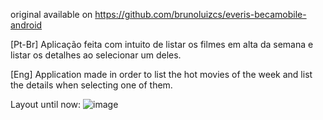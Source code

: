 original available on https://github.com/brunoluizcs/everis-becamobile-android


[Pt-Br]
  Aplicação feita com intuito de listar os filmes em alta da semana e listar os detalhes ao selecionar um deles.
  
[Eng]
  Application made in order to list the hot movies of the week and list the details when selecting one of them.
  
  
Layout until now:
![image](https://user-images.githubusercontent.com/77680596/166964791-ba14819d-a089-4bf7-8a8d-c04a7be72394.png)





